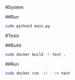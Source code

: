 #System 

##Run

```bash
sudo python3 main.py
```

#Tests

##Build

```bash
sudo docker build -t test .
```

##Run
```bash
sudo docker run -it --rm test
```

